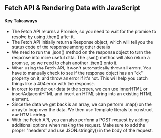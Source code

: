 ## Fetch API & Rendering Data with JavaScript

#### Key Takeaways 
- The Fetch API returns a Promise, so you need to wait for the promise to resolve by using .then() after it.
- The Fetch API initially return a Response object, which will tell you the status code of the response among other details
- We need to run the .json() method on the response object to turn the response into more useful data. The .json() method will also return a promise, so we need to chain another .then() onto it.
- When using the Fetch API, it won't automatically throw all errors. You have to manually check to see if the response object has an "ok" property on it, and throw an error if it's not. This will help you catch things like a 404 error with the response.
- In order to render our data to the screen, we can use innerHTML or insertAdjacentHTML and insert an HTML string into an existing HTML element.
- Since the data we get back is an array, we can perform .map() on the array to loop over the data. We then use Template literals to construct our HTML string.
- With the Fetch API, you can also perform a POST request by adding additional options when making the request. Make sure to add the proper "headers" and use JSON.stringify() in the body of the request.